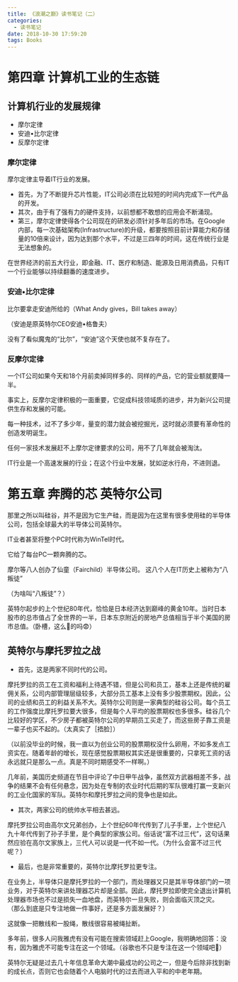```yaml
---
title: 《浪潮之巅》读书笔记（二）
categories:
  - 读书笔记
date: 2018-10-30 17:59:20
tags: Books
---
```


# 第四章 计算机工业的生态链

## 计算机行业的发展规律

- 摩尔定律
- 安迪•比尔定律
- 反摩尔定律

### 摩尔定律

摩尔定律主导着IT行业的发展。

* 首先，为了不断提升芯片性能，IT公司必须在比较短的时间内完成下一代产品的开发。
* 其次，由于有了强有力的硬件支持，以前想都不敢想的应用会不断涌现。
* 第三，摩尔定律使得各个公司现在的研发必须针对多年后的市场。在Google内部，每一次基础架构(Infrastructure)的升级，都要按照目前计算能力和存储量的10倍来设计，因为达到那个水平，不过是三四年的时间，这在传统行业是无法想象的。

在世界经济的前五大行业，即金融、IT、医疗和制造、能源及日用消费品，只有IT一个行业能够以持续翻番的速度进步。

### 安迪•比尔定律

比尔要拿走安迪所给的（What Andy gives，Bill takes away）

（安迪是原英特尔CEO安迪•格鲁夫）

没有了看似魔鬼的“比尔”，“安迪”这个天使也就不复存在了。

### 反摩尔定律

一个IT公司如果今天和18个月前卖掉同样多的、同样的产品，它的营业额就要降一半。

事实上，反摩尔定律积极的一面重要，它促成科技领域质的进步，并为新兴公司提供生存和发展的可能。

每一种技术，过不了多少年，量变的潜力就会被挖掘光，这时就必须要有革命性的创造发明诞生。

任何一家技术发展赶不上摩尔定律要求的公司，用不了几年就会被淘汰。

IT行业是一个高速发展的行业；在这个行业中发展，犹如逆水行舟，不进则退。

# 第五章 奔腾的芯 英特尔公司

那里之所以叫硅谷，并不是因为它生产硅，而是因为在这里有很多使用硅的半导体公司，包括全球最大的半导体公司英特尔。

IT业者甚至将整个PC时代称为WinTel时代。

它给了每台PC一颗奔腾的芯。

摩尔等八人创办了仙童（Fairchild）半导体公司。
这八个人在IT历史上被称为“八叛徒”

（为啥叫“八叛徒”？）

英特尔起步的上个世纪80年代，恰恰是日本经济达到巅峰的黄金10年。当时日本股市的总市值占了全世界的一半，日本东京附近的房地产总值相当于半个美国的房市总值。（卧槽，这么🐂的吗😨）

## 英特尔与摩托罗拉之战

* 首先，这是两家不同时代的公司。

摩托罗拉的员工在工资和福利上待遇不错，但是公司和员工，基本上还是传统的雇佣关系，公司内部管理层级较多，大部分员工基本上没有多少股票期权。因此，公司的业绩和员工的利益关系不大。英特尔公司则是一家典型的硅谷公司。每个员工的工作强度比摩托罗拉要大很多，但是每个人平均的股票期权也多很多。硅谷几个比较好的学区，不少房子都被英特尔公司的早期员工买走了，而这些房子靠工资是一辈子也买不起的。（太真实了［捂脸］）

（以前没毕业的时候，我一直以为创业公司的股票期权没什么卵用，不如多发点工资实在。随着年龄的增长，现在感觉股票期权其实还是很重要的，只拿死工资的话永远就只是那么一点。真是不同时期感受不一样啊。）

几年前，美国历史频道在节目中评论了中日甲午战争，虽然双方武器相差不多，战争的结果不会有任何悬念，因为处在专制的农业时代后期的军队很难打赢一支新兴的工业化国家的军队。英特尔和摩托罗拉之间的竞争也是如此。

* 其次，两家公司的统帅水平相去甚远。

摩托罗拉公司由高尔文兄弟创办，上个世纪60年代传到了儿子手里，上个世纪八九十年代传到了孙子手里，是个典型的家族公司。俗话说“富不过三代”，这句话果然应验在高尔文家族上，三代人可以说是一代不如一代。（为什么会富不过三代呢？）

* 最后，也是非常重要的，英特尔比摩托罗拉更专注。

在业务上，半导体只是摩托罗拉的一个部门，而处理器又只是其半导体部门的一项业务，对于英特尔来讲处理器芯片却是全部。因此，摩托罗拉即使完全退出计算机处理器市场也不过是损失一血地盘，而英特尔一旦失败，则会面临灭顶之灾。
（那么到底是只专注地做一件事好，还是多方面发展好？）

这就像一把散线和一股绳，散线很容易被绳扯断。

多年前，很多人问我雅虎有没有可能在搜索领域赶上Google，我明确地回答：没有，因为雅虎不可能专注在这一个领域。（谷歌也不只是专注在这一个领域吧🤔️）

英特尔无疑是过去几十年信息革命大潮中最成功的公司之一，但是今后除非找到新的成长点，否则它也会随着个人电脑时代的过去而进入平和的中老年期。
